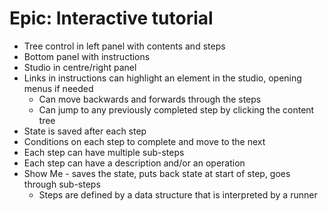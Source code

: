 Epic: Interactive tutorial
============================

  - Tree control in left panel with contents and steps
  - Bottom panel with instructions
  - Studio in centre/right panel
- Links in instructions can highlight an element in the studio, opening menus if needed
  - Can move backwards and forwards through the steps
  - Can jump to any previously completed step by clicking the content tree
- State is saved after each step
- Conditions on each step to complete and move to the next
- Each step can have multiple sub-steps
- Each step can have a description and/or an operation
- Show Me - saves the state, puts back state at start of step, goes through sub-steps
  - Steps are defined by a data structure that is interpreted by a runner


